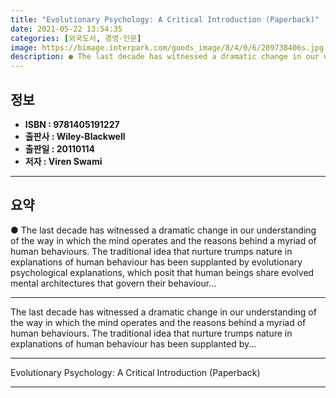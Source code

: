 ```yaml
---
title: "Evolutionary Psychology: A Critical Introduction (Paperback)"
date: 2021-05-22 13:54:35
categories: [외국도서, 경영-인문]
image: https://bimage.interpark.com/goods_image/8/4/0/6/209738406s.jpg
description: ● The last decade has witnessed a dramatic change in our understanding of the way in which the mind operates and the reasons behind a myriad of human behaviour
---
```


## **정보**

- **ISBN : 9781405191227**
- **출판사 : Wiley-Blackwell**
- **출판일 : 20110114**
- **저자 : Viren Swami**

------



## **요약**

●  The last decade has witnessed a dramatic change in our understanding of the way in which the mind operates and the reasons behind a myriad of human behaviours.  The traditional idea that nurture trumps nature in explanations of human behaviour has been supplanted by evolutionary psychological explanations, which posit that human beings share evolved mental architectures that govern their behaviour...

------

The last decade has witnessed a dramatic change in our understanding of the way in which the mind operates and the reasons behind a myriad of human behaviours. The traditional idea that nurture trumps nature in explanations of human behaviour has been supplanted by... 

------


Evolutionary Psychology: A Critical Introduction (Paperback) 

------


